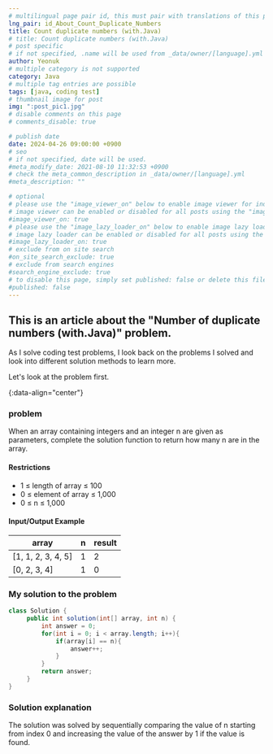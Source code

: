 ```yaml
---
# multilingual page pair id, this must pair with translations of this page. (This name must be unique)
lng_pair: id_About_Count_Duplicate_Numbers
title: Count duplicate numbers (with.Java)
# title: Count duplicate numbers (with.Java)
# post specific
# if not specified, .name will be used from _data/owner/[language].yml
author: Yeonuk
# multiple category is not supported
category: Java
# multiple tag entries are possible
tags: [java, coding test]
# thumbnail image for post
img: ":post_pic1.jpg"
# disable comments on this page
# comments_disable: true

# publish date
date: 2024-04-26 09:00:00 +0900
# seo
# if not specified, date will be used.
#meta_modify_date: 2021-08-10 11:32:53 +0900
# check the meta_common_description in _data/owner/[language].yml
#meta_description: ""

# optional
# please use the "image_viewer_on" below to enable image viewer for individual pages or posts (_posts/ or [language]/_posts folders).
# image viewer can be enabled or disabled for all posts using the "image_viewer_posts: true" setting in _data/conf/main.yml.
#image_viewer_on: true
# please use the "image_lazy_loader_on" below to enable image lazy loader for individual pages or posts (_posts/ or [language]/_posts folders).
# image lazy loader can be enabled or disabled for all posts using the "image_lazy_loader_posts: true" setting in _data/conf/main.yml.
#image_lazy_loader_on: true
# exclude from on site search
#on_site_search_exclude: true
# exclude from search engines
#search_engine_exclude: true
# to disable this page, simply set published: false or delete this file
#published: false
---
```


<!-- outline-start -->

## This is an article about the "Number of duplicate numbers (with.Java)" problem.

As I solve coding test problems, I look back on the problems I solved and look into different solution methods to learn more.

Let's look at the problem first.

{:data-align="center"}

<!-- outline-end -->

### problem

When an array containing integers and an integer n are given as parameters, complete the solution function to return how many n are in the array.

#### Restrictions

- 1 ≤ length of array ≤ 100
- 0 ≤ element of array ≤ 1,000
- 0 ≤ n ≤ 1,000

#### Input/Output Example

| array              | n   | result |
| ------------------ | --- | ------ |
| [1, 1, 2, 3, 4, 5] | 1   | 2      |
| [0, 2, 3, 4]       | 1   | 0      |

<!-- | array | result |
| ----------- | ------ |
| [7, 77, 17] | 4 |
| [10, 29] | 0 | -->

### My solution to the problem

```java
class Solution {
     public int solution(int[] array, int n) {
         int answer = 0;
         for(int i = 0; i < array.length; i++){
             if(array[i] == n){
                 answer++;
             }
         }
         return answer;
     }
}
```

### Solution explanation

The solution was solved by sequentially comparing the value of n starting from index 0 and increasing the value of the answer by 1 if the value is found.
